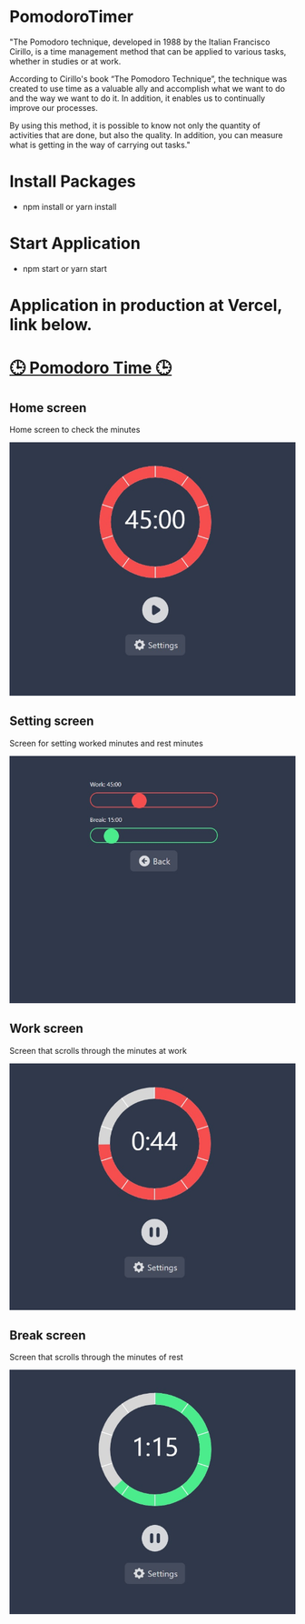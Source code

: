 # PomodoroTimer

<p>"The Pomodoro technique, developed in 1988 by the Italian Francisco Cirillo, is a time management method that can be applied to various tasks, whether in studies or at work.</p>

<p>According to Cirillo's book “The Pomodoro Technique”, the technique was created to use time as a valuable ally and accomplish what we want to do and the way we want to do it. In addition, it enables us to continually improve our processes.</p>

<p>By using this method, it is possible to know not only the quantity of activities that are done, but also the quality. In addition, you can measure what is getting in the way of carrying out tasks."</p>

# Install Packages

- npm install or yarn install

# Start Application

- npm start or yarn start

# Application in production at Vercel, link below.

<h1><a href="https://pomodoro-timer-taupe.vercel.app/" target="_blank" alt="Application Pomodoro">🕒 Pomodoro Time 🕒</a></h1>


<h2>Home screen</h2>
<p>Home screen to check the minutes</p>

<img src="./src/img/home_screen.jpg" alt="Home Screen"/>

<h2>Setting screen</h2>
<p>Screen for setting worked minutes and rest minutes</p>

<img src="./src/img/setting_screen.jpg" alt="Setting Screen"/>

<h2>Work screen</h2>
<p>Screen that scrolls through the minutes at work</p>

<img src="./src/img/work_screen.jpg" alt="Work Screen"/>

<h2>Break screen</h2>
<p>Screen that scrolls through the minutes of rest</p>

<img src="./src/img/break_screen.jpg" alt="Break Screen"/>